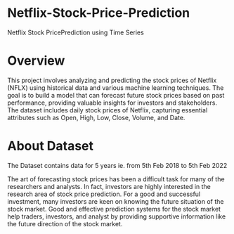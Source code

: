 # Netflix-Stock-Price-Prediction
 Netflix Stock PricePrediction using Time Series
 
# Overview
This project involves analyzing and predicting the stock prices of Netflix (NFLX) using historical data and various machine learning techniques. The goal is to build a model that can forecast future stock prices based on past performance, providing valuable insights for investors and stakeholders. The dataset includes daily stock prices of Netflix, capturing essential attributes such as Open, High, Low, Close, Volume, and Date.

# About Dataset
The Dataset contains data for 5 years ie. from 5th Feb 2018 to 5th Feb 2022

The art of forecasting stock prices has been a difficult task for many of the researchers and analysts. In fact, investors are highly interested in the research area of stock price prediction. For a good and successful investment, many investors are keen on knowing the future situation of the stock market. Good and effective prediction systems for the stock market help traders, investors, and analyst by providing supportive information like the future direction of the stock market.
